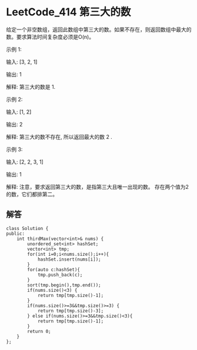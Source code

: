 # LeetCode_414 第三大的数
给定一个非空数组，返回此数组中第三大的数。如果不存在，则返回数组中最大的数。要求算法时间复杂度必须是O(n)。

示例 1:

输入: [3, 2, 1]

输出: 1

解释: 第三大的数是 1.

示例 2:

输入: [1, 2]

输出: 2

解释: 第三大的数不存在, 所以返回最大的数 2 .

示例 3:

输入: [2, 2, 3, 1]

输出: 1

解释: 注意，要求返回第三大的数，是指第三大且唯一出现的数。
存在两个值为2的数，它们都排第二。

## 解答
```
class Solution {
public:
    int thirdMax(vector<int>& nums) {
        unordered_set<int> hashSet;
        vector<int> tmp;
        for(int i=0;i<nums.size();i++){
            hashSet.insert(nums[i]);
        }
        for(auto c:hashSet){
            tmp.push_back(c);
        }
        sort(tmp.begin(),tmp.end());
        if(nums.size()<3) {
            return tmp[tmp.size()-1];
        }
        if(nums.size()>=3&&tmp.size()>=3) {
            return tmp[tmp.size()-3];
        } else if(nums.size()>=3&&tmp.size()<3){
            return tmp[tmp.size()-1];
        }
        return 0;
    }
};
```